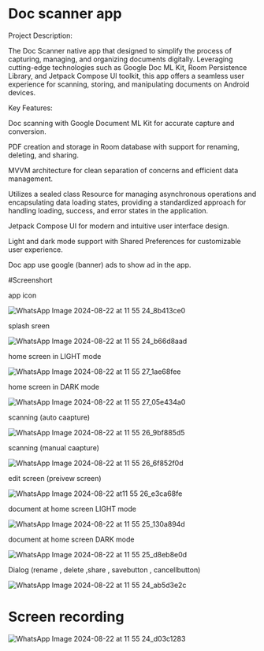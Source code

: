 # Doc scanner app

Project Description:

The Doc Scanner native app that designed to simplify the process of capturing, managing, and organizing documents digitally. Leveraging cutting-edge technologies such as Google Doc ML Kit, Room Persistence Library, and Jetpack Compose UI toolkit, this app offers a seamless user experience for scanning, storing, and manipulating documents on Android devices.


Key Features:

Doc scanning with Google Document ML Kit for accurate capture and conversion.

PDF creation and storage in Room database with support for renaming, deleting, and sharing.

MVVM architecture for clean separation of concerns and efficient data management.

Utilizes a sealed class Resource for managing asynchronous operations and encapsulating data loading states, providing a standardized approach for handling loading, success, and error states in the application.

Jetpack Compose UI for modern and intuitive user interface design.

Light and dark mode support with Shared Preferences for customizable user experience.

Doc app use google (banner) ads to show ad in the app.



#Screenshort 

app icon 

![WhatsApp Image 2024-08-22 at 11 55 24_8b413ce0](https://github.com/user-attachments/assets/8c2b959f-c454-4284-adc9-97e16e40ecc0)

splash sreen 

![WhatsApp Image 2024-08-22 at 11 55 24_b66d8aad](https://github.com/user-attachments/assets/2bc5c4e0-65f5-48d9-bba8-2c0df1a52c91)

home screen in LIGHT mode 

![WhatsApp Image 2024-08-22 at 11 55 27_1ae68fee](https://github.com/user-attachments/assets/6504dd19-54c7-4774-88e8-9908341232d2)


home screen in DARK mode 

![WhatsApp Image 2024-08-22 at 11 55 27_05e434a0](https://github.com/user-attachments/assets/403d6c59-490a-423b-9c30-0f33ef417040)


scanning (auto caapture)

![WhatsApp Image 2024-08-22 at 11 55 26_9bf885d5](https://github.com/user-attachments/assets/87ea3129-ee4d-4f0d-8466-3fbb126924c9)

scanning (manual caapture)

![WhatsApp Image 2024-08-22 at 11 55 26_6f852f0d](https://github.com/user-attachments/assets/cb70bb59-3cd0-407b-8f61-319eca81b38a)


edit screen (preivew screen)

![WhatsApp Image 2024-08-22 at11 55 26_e3ca68fe](https://github.com/user-attachments/assets/21512050-5818-48ed-b18d-a2cdc8378463)

document at home screen LIGHT mode 

![WhatsApp Image 2024-08-22 at 11 55 25_130a894d](https://github.com/user-attachments/assets/924be8da-c456-46bd-a8d6-38e100b0ace0)


document at home screen DARK mode

![WhatsApp Image 2024-08-22 at 11 55 25_d8eb8e0d](https://github.com/user-attachments/assets/974efe64-70d1-43ac-9bd8-9bd0dee8c7ca)


Dialog (rename , delete ,share , savebutton , cancellbutton)

![WhatsApp Image 2024-08-22 at 11 55 24_ab5d3e2c](https://github.com/user-attachments/assets/08084189-4195-4d7b-a524-8552bd927d0b)



# Screen recording 


![WhatsApp Image 2024-08-22 at 11 55 24_d03c1283](https://github.com/user-attachments/assets/4035cbac-f90d-4625-8ca3-2f4b81d234be)






